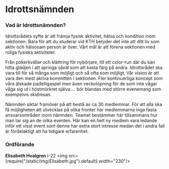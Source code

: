 # Idrottsnämnden
### Vad är Idrottsnämnden?
Idrottsrådets syfte är att främja fysisk aktivitet, hälsa och kondition inom sektionen. Bara för att du studerar vid KTH betyder det inte att ditt liv som aktiv och hälsosam person är över. Vårt mål är att förena sektionen med roliga fysiska aktiviteter.

Från pokerkvällar och klättring för nybörjare, till ett color-run där du kan hitta glädjen i att springa såväl som att kasta färg på andra. Idrottsrådet ska vara till för så många som möjligt och så ofta som möjligt. Vår vision är att vara den mest aktiva kommittén i sektionen. Fler kontinuerliga koncept som våra älskade padelligaspel men även veckolöpning för de som inte vågar våga sig ut i höstmörkret själva.... bör blandas med större evenemang som exempelvis skidresan.

Nämnden siktar framöver på att bestå av ca 30 medlemmar. För att alla ska få möjligheten att utvecklas på olika fronter har medlemmarna inga fasta ansvarsområden inom nämnden. Teamet bestämmer här tillsammans hur man tar sig an de olika eventen. Här kan en helt ny medlem vara ledande inför ett visst event som denne har extra stort intresse medan det i andra fall är fördelaktigt att ha tidigare erfarenhet.

### Ordförande
__Elisabeth Hvalgren__ I-22
<img src={require("/static/img/Elisabeth.jpg").default} width="230"/>